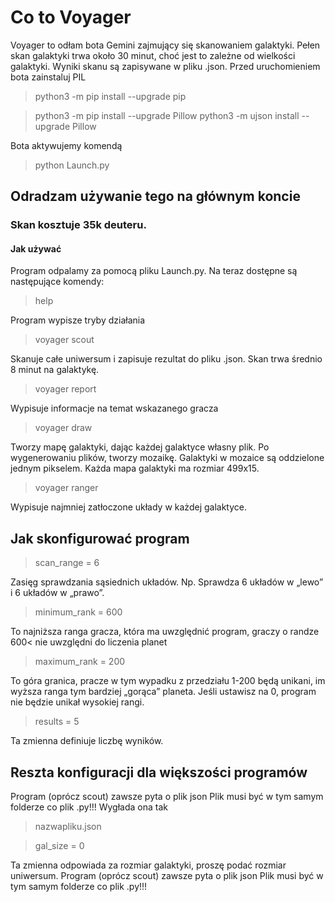 # Co to Voyager
Voyager to odłam bota Gemini zajmujący się skanowaniem galaktyki. Pełen skan galaktyki trwa około 30 minut, choć jest to zależne od wielkości galaktyki. Wyniki skanu są zapisywane w pliku .json.
Przed uruchomieniem bota zainstaluj PIL
> python3 -m pip install --upgrade pip

> python3 -m pip install --upgrade Pillow
> python3 -m ujson install --upgrade Pillow

Bota aktywujemy komendą 
> python Launch.py
## Odradzam używanie  tego na głównym koncie
### Skan kosztuje 35k deuteru.
#### Jak używać
Program odpalamy za pomocą pliku Launch.py. Na teraz dostępne są następujące komendy:
>help

Program wypisze tryby działania
>voyager scout

Skanuje całe uniwersum i zapisuje rezultat do pliku .json. Skan trwa średnio 8 minut na galaktykę.

>voyager report

Wypisuje informacje na temat wskazanego gracza 

>voyager draw

Tworzy mapę galaktyki, dając każdej galaktyce własny plik. Po wygenerowaniu plików, tworzy mozaikę. Galaktyki w mozaice są oddzielone jednym pikselem. Każda mapa galaktyki ma rozmiar 499x15.

>voyager ranger

Wypisuje najmniej zatłoczone układy w każdej galaktyce.

## Jak skonfigurować program

>scan_range = 6

Zasięg sprawdzania sąsiednich układów. Np. Sprawdza 6 układów w „lewo” i 6 układów w „prawo”.

>minimum_rank = 600

To najniższa ranga gracza, która ma uwzględnić program, graczy o randze 600< nie uwzględni do liczenia planet

>maximum_rank = 200

To góra granica, pracze w tym wypadku z przedziału 1-200 będą unikani, im wyższa ranga tym bardziej „gorąca” planeta. Jeśli ustawisz na 0, program nie będzie unikał wysokiej rangi.

>results = 5

Ta zmienna definiuje liczbę wyników. 

## Reszta konfiguracji dla większości programów

Program (oprócz scout) zawsze pyta o plik json
Plik musi być w tym samym folderze co plik .py!!!
Wygłada ona tak
>nazwapliku.json

>gal_size = 0

Ta zmienna odpowiada za rozmiar galaktyki, proszę podać rozmiar uniwersum.
Program (oprócz scout) zawsze pyta o plik json
Plik musi być w tym samym folderze co plik .py!!!

